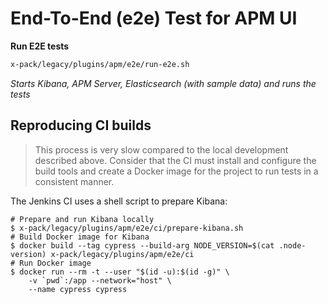 # End-To-End (e2e) Test for APM UI

**Run E2E tests**

```sh
x-pack/legacy/plugins/apm/e2e/run-e2e.sh
```

_Starts Kibana, APM Server, Elasticsearch (with sample data) and runs the tests_

## Reproducing CI builds

> This process is very slow compared to the local development described above. Consider that the CI must install and configure the build tools and create a Docker image for the project to run tests in a consistent manner.

The Jenkins CI uses a shell script to prepare Kibana:

```shell
# Prepare and run Kibana locally
$ x-pack/legacy/plugins/apm/e2e/ci/prepare-kibana.sh
# Build Docker image for Kibana
$ docker build --tag cypress --build-arg NODE_VERSION=$(cat .node-version) x-pack/legacy/plugins/apm/e2e/ci
# Run Docker image
$ docker run --rm -t --user "$(id -u):$(id -g)" \
    -v `pwd`:/app --network="host" \
    --name cypress cypress
```
